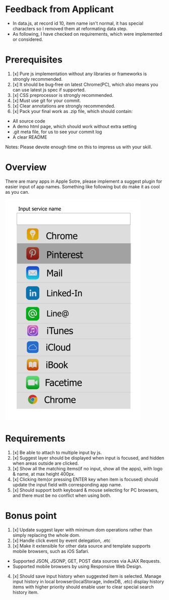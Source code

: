 # Feedback from Applicant
- In data.js, at record id 10, item name isn't normal, it has special characters so I removed them at reformating data step.
- As following, I have checked on requirements, which were implemented or considered.

# Prerequisites

1. [x]  Pure js implementation without any libraries or frameworks is strongly recommended.
2. [x]  It should be bug‐free on latest Chrome(PC), which also means you can use latest js spec if supported.
3. [x]  CSS preprocessor is strongly recommended.
4. [x]  Must use git for your commit.
5. [x]  Clear annotations are strongly recommended.
6. [x]  Pack your final work as .zip file, which should contain: 
- All source code
- A demo html page, which should work without extra setting
- .git meta file, for us to see your commit log
- A clear README

Notes: Please devote enough time on this to impress us with your skill.

# Overview
There are many apps in Apple Sotre, please implement a suggest plugin for easier input of app names. Something like following but do make it as cool as you can.

![Demo](./docs/images/SeniorWebAppDemo.png)

# Requirements
1. [x]  Be able to attach to multiple input by js.
2. [x]  Suggest layer should be displayed when input is focused, and hidden when areas outside are clicked.
3. [x]  Show all the matching items(if no input, show all the apps), with logo & name, at max height 400px.
4. [x]  Clicking item(or pressing ENTER key when item is focused) should update the input field with corresponding app name.
5. [x]  Should support both keyboard & mouse selecting for PC browsers, and there must be no conflict when using both. 

# Bonus point
1. [x]  Update suggest layer with minimum dom operations rather than simply replacing the whole dom.
2. [x]  Handle click event by event delegation, .etc
3. [x]  Make it extensible for other data source and template supports mobile browsers, such as iOS Safari. 
- Supported JSON, JSONP, GET, POST data sources via AJAX Requests.
- Supported mobile browsers by using Responsive Web Design.
4. [x]  Should save input history when suggested item is selected. Manage input history in local browser(localStorage, indexDB, .etc) display history items with higher priority should enable user to clear special search history item.
